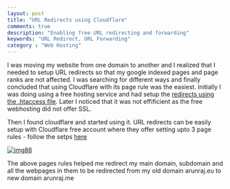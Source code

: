 ```yaml
---
layout: post
title: "URL Redirects using Cloudflare"
comments: true
description: "Enabling free URL redirecting and forwarding"
keywords: "URL Redirect, URL Forwarding"
category : "Web Hosting"
---
```


I was moving my website from one domain to another and I realized that I needed to setup URL redirects so that my google indexed pages and page ranks are not affected.
I was searching for different ways and finally concluded that using Cloudflare with its page rule was the easiest. 
Initially I was doing using a free hosting service and had setup the [redirects using the .htaccess file](https://www.freecodecamp.org/news/how-to-redirect-http-to-https-using-htaccess/).
Later I noticed that it was not effificient as the free webhosting did not offer SSL. 

Then I found cloudflare and started using it.
URL redirects can be easily setup with Cloudflare free account where they offer setting upto 3 page rules - follow the setps [here](https://developers.cloudflare.com/support/page-rules/configuring-url-forwarding-or-redirects-with-page-rules/)

[![img86](https://a6unraj.github.io/assets/images/img117.jpg)](https://a6unraj.github.io/assets/images/img117.jpg)

The above pages rules helped me redirect my main domain, subdomain and all the webpages in them to be redirected from my old domain arunraj.eu to new domain arunraj.me
